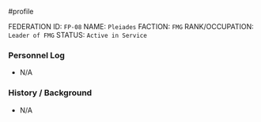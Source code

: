 #profile 

FEDERATION ID: `FP-08`
NAME: `Pleiades`
FACTION: `FMG`
RANK/OCCUPATION: `Leader of FMG`
STATUS: `Active in Service`

### Personnel Log
- N/A

### History / Background
- N/A
